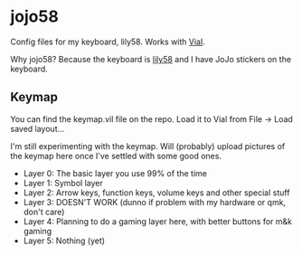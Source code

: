 # jojo58

Config files for my keyboard, lily58. Works with [Vial](https://get.vial.today/).

Why jojo58? Because the keyboard is [lily58](https://github.com/kata0510/Lily58) and I have JoJo stickers on the keyboard.

## Keymap

You can find the keymap.vil file on the repo. Load it to Vial from File -> Load saved layout...

I'm still experimenting with the keymap. Will (probably) upload pictures of the keymap here once I've settled with some good ones.

- Layer 0: The basic layer you use 99% of the time
- Layer 1: Symbol layer
- Layer 2: Arrow keys, function keys, volume keys and other special stuff
- Layer 3: DOESN'T WORK (dunno if problem with my hardware or qmk, don't care)
- Layer 4: Planning to do a gaming layer here, with better buttons for m&k gaming
- Layer 5: Nothing (yet)